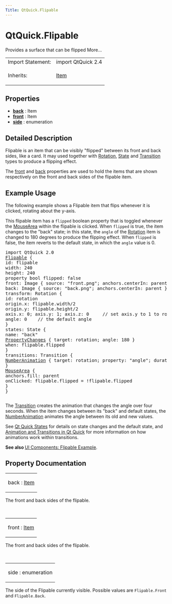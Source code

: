 ```yaml
---
Title: QtQuick.Flipable
---
```


# QtQuick.Flipable

<span class="subtitle"></span>
<!-- $$$Flipable-brief -->
<p>Provides a surface that can be flipped More...</p>
<!-- @@@Flipable -->
<table class="alignedsummary">
<tr><td class="memItemLeft rightAlign topAlign"> Import Statement:</td><td class="memItemRight bottomAlign"> import QtQuick 2.4</td></tr><tr><td class="memItemLeft rightAlign topAlign"> Inherits:</td><td class="memItemRight bottomAlign"> <p><a href="QtQuick.Item.md">Item</a></p>
</td></tr></table><ul>
</ul>
<h2 id="properties">Properties</h2>
<ul>
<li class="fn"><b><b><a href="#back-prop">back</a></b></b> : Item</li>
<li class="fn"><b><b><a href="#front-prop">front</a></b></b> : Item</li>
<li class="fn"><b><b><a href="#side-prop">side</a></b></b> : enumeration</li>
</ul>
<!-- $$$Flipable-description -->
<h2 id="details">Detailed Description</h2>
</p>
<p>Flipable is an item that can be visibly &quot;flipped&quot; between its front and back sides, like a card. It may used together with <a href="QtQuick.Rotation.md">Rotation</a>, <a href="QtQuick.State.md">State</a> and <a href="QtQuick.qmlexampletoggleswitch.md#transition">Transition</a> types to produce a flipping effect.</p>
<p>The <a href="#front-prop">front</a> and <a href="#back-prop">back</a> properties are used to hold the items that are shown respectively on the front and back sides of the flipable item.</p>
<h2 id="example-usage">Example Usage</h2>
<p>The following example shows a Flipable item that flips whenever it is clicked, rotating about the y-axis.</p>
<p>This flipable item has a <code>flipped</code> boolean property that is toggled whenever the <a href="QtQuick.MouseArea.md">MouseArea</a> within the flipable is clicked. When <code>flipped</code> is true, the item changes to the &quot;back&quot; state; in this state, the <code>angle</code> of the <a href="QtQuick.Rotation.md">Rotation</a> item is changed to 180 degrees to produce the flipping effect. When <code>flipped</code> is false, the item reverts to the default state, in which the <code>angle</code> value is 0.</p>
<pre class="qml">import QtQuick 2.0
<span class="type"><a href="index.html">Flipable</a></span> {
<span class="name">id</span>: <span class="name">flipable</span>
<span class="name">width</span>: <span class="number">240</span>
<span class="name">height</span>: <span class="number">240</span>
property <span class="type">bool</span> <span class="name">flipped</span>: <span class="number">false</span>
<span class="name">front</span>: <span class="name">Image</span> { <span class="name">source</span>: <span class="string">&quot;front.png&quot;</span>; <span class="name">anchors</span>.centerIn: <span class="name">parent</span> }
<span class="name">back</span>: <span class="name">Image</span> { <span class="name">source</span>: <span class="string">&quot;back.png&quot;</span>; <span class="name">anchors</span>.centerIn: <span class="name">parent</span> }
<span class="name">transform</span>: <span class="name">Rotation</span> {
<span class="name">id</span>: <span class="name">rotation</span>
<span class="name">origin</span>.x: <span class="name">flipable</span>.<span class="name">width</span><span class="operator">/</span><span class="number">2</span>
<span class="name">origin</span>.y: <span class="name">flipable</span>.<span class="name">height</span><span class="operator">/</span><span class="number">2</span>
<span class="name">axis</span>.x: <span class="number">0</span>; <span class="name">axis</span>.y: <span class="number">1</span>; <span class="name">axis</span>.z: <span class="number">0</span>     <span class="comment">// set axis.y to 1 to rotate around y-axis</span>
<span class="name">angle</span>: <span class="number">0</span>    <span class="comment">// the default angle</span>
}
<span class="name">states</span>: <span class="name">State</span> {
<span class="name">name</span>: <span class="string">&quot;back&quot;</span>
<span class="type"><a href="QtQuick.PropertyChanges.md">PropertyChanges</a></span> { <span class="name">target</span>: <span class="name">rotation</span>; <span class="name">angle</span>: <span class="number">180</span> }
<span class="name">when</span>: <span class="name">flipable</span>.<span class="name">flipped</span>
}
<span class="name">transitions</span>: <span class="name">Transition</span> {
<span class="type"><a href="QtQuick.NumberAnimation.md">NumberAnimation</a></span> { <span class="name">target</span>: <span class="name">rotation</span>; <span class="name">property</span>: <span class="string">&quot;angle&quot;</span>; <span class="name">duration</span>: <span class="number">4000</span> }
}
<span class="type"><a href="QtQuick.MouseArea.md">MouseArea</a></span> {
<span class="name">anchors</span>.fill: <span class="name">parent</span>
<span class="name">onClicked</span>: <span class="name">flipable</span>.<span class="name">flipped</span> <span class="operator">=</span> !<span class="name">flipable</span>.<span class="name">flipped</span>
}
}</pre>
<p class="centerAlign"><img src="https://developer.ubuntu.com/static/devportal_uploaded/09da3d68-eba9-4639-8c21-8f8648af9974-../QtQuick.Flipable/images/flipable.gif" alt="" /></p><p>The <a href="QtQuick.qmlexampletoggleswitch.md#transition">Transition</a> creates the animation that changes the angle over four seconds. When the item changes between its &quot;back&quot; and default states, the <a href="QtQuick.NumberAnimation.md">NumberAnimation</a> animates the angle between its old and new values.</p>
<p>See <a href="QtQuick.qtquick-statesanimations-states.md">Qt Quick States</a> for details on state changes and the default state, and <a href="QtQuick.qtquick-statesanimations-animations.md">Animation and Transitions in Qt Quick</a> for more information on how animations work within transitions.</p>
<p><b>See also </b><a href="https://developer.ubuntu.comapps/qml/sdk-15.04.5/QtQuick.customitems-flipable/">UI Components: Flipable Example</a>.</p>
<!-- @@@Flipable -->
<h2>Property Documentation</h2>
<!-- $$$back -->
<table class="qmlname"><tr valign="top" id="back-prop"><td class="tblQmlPropNode"><p><span class="name">back</span> : <span class="type"><a href="QtQuick.Item.md">Item</a></span></p></td></tr></table><p>The front and back sides of the flipable.</p>
<!-- @@@back -->
<br/>
<!-- $$$front -->
<table class="qmlname"><tr valign="top" id="front-prop"><td class="tblQmlPropNode"><p><span class="name">front</span> : <span class="type"><a href="QtQuick.Item.md">Item</a></span></p></td></tr></table><p>The front and back sides of the flipable.</p>
<!-- @@@front -->
<br/>
<!-- $$$side -->
<table class="qmlname"><tr valign="top" id="side-prop"><td class="tblQmlPropNode"><p><span class="name">side</span> : <span class="type">enumeration</span></p></td></tr></table><p>The side of the Flipable currently visible. Possible values are <code>Flipable.Front</code> and <code>Flipable.Back</code>.</p>
<!-- @@@side -->
<br/>
